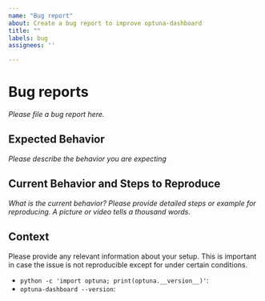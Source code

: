 ```yaml
---
name: "Bug report"
about: Create a bug report to improve optuna-dashboard
title: ""
labels: bug
assignees: ''

---
```


# Bug reports

*Please file a bug report here.*

## Expected Behavior

*Please describe the behavior you are expecting*

## Current Behavior and Steps to Reproduce

*What is the current behavior? Please provide detailed steps or example for reproducing.*
*A picture or video tells a thousand words.*

## Context

Please provide any relevant information about your setup.
This is important in case the issue is not reproducible except for under certain conditions.

* `python -c 'import optuna; print(optuna.__version__)'`:
* `optuna-dashboard --version`:

